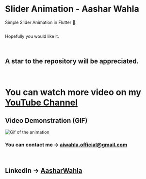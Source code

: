# Slider Animation - Aashar Wahla

Simple Slider Animation in Flutter 💙.
##
Hopefully you would like it. 

<br>

##  A star to the repository will be appreciated.

<br>

# You can watch more video on my [YouTube Channel](https://youtube.com/c/aasharwahla)

## Video Demonstration (GIF)

![Gif of the animation](git_assets/Slider-AasharWahla.gif)


### You can contact me -> aiwahla.official@gmail.com
</br>

## LinkedIn -> [AasharWahla](https://www.linkedin.com/in/aasharwahla)
